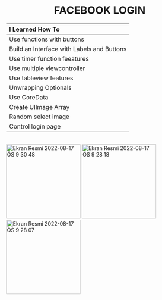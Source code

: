 <h1 align="center">
      FACEBOOK LOGIN
</h1>


| I Learned How To |
| :--- |
| Use functions with buttons |
| Build an Interface with Labels and Buttons |
| Use timer function feeatures |
| Use multiple viewcontroller |
| Use tableview features |
| Unwrapping Optionals |
| Use CoreData |
| Create UIImage Array |
| Random select image |
| Control login page |


<br>

<img width="200px" alt="Ekran Resmi 2022-08-17 ÖS 9 30 48" src="https://user-images.githubusercontent.com/73075252/185216117-189088f3-5bad-4475-b5f9-3b90be0c0af6.png">
<img width="200px" alt="Ekran Resmi 2022-08-17 ÖS 9 28 18" src="https://user-images.githubusercontent.com/73075252/185216143-16b8375d-7f13-4875-b6d9-876974e199d8.png">
<img width="200px" alt="Ekran Resmi 2022-08-17 ÖS 9 28 07" src="https://user-images.githubusercontent.com/73075252/185216150-e1b61ed1-f1d9-466c-9de1-5f8fcc3cba7f.png">
